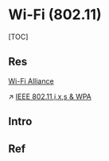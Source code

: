 # Wi-Fi (802.11)

[TOC]



## Res
[Wi-Fi Alliance](https://en.wikipedia.org/wiki/Wi-Fi_Alliance)

↗ [IEEE 802.11,i,x,s & WPA](../../../../../../../../../CyberSecurity/Network%20Security/🏇%20Network%20Security%20Basics%20&%20Protocols/🔌%20Physical%20(Link)%20Layer%20Security%20Protocols/IEEE%20802.1x/IEEE%20802.11,i,x,s%20&%20WPA/IEEE%20802.11,i,x,s%20&%20WPA.md)



## Intro



## Ref


